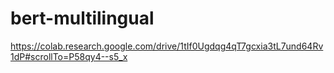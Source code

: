 # bert-multilingual
https://colab.research.google.com/drive/1tIf0Ugdqg4qT7gcxia3tL7und64Rv1dP#scrollTo=P58qy4--s5_x
